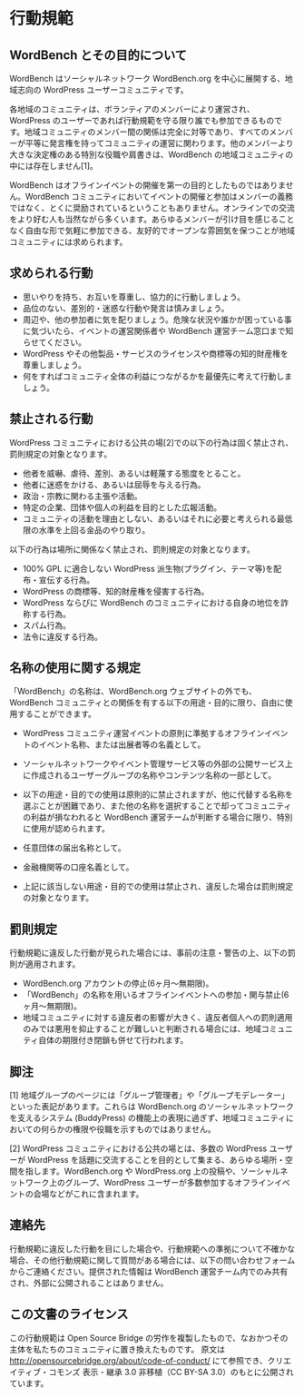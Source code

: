 # 行動規範

## WordBench とその目的について

WordBench はソーシャルネットワーク WordBench.org を中心に展開する、地域志向の WordPress ユーザーコミュニティです。

各地域のコミュニティは、ボランティアのメンバーにより運営され、WordPress のユーザーであれば行動規範を守る限り誰でも参加できるものです。地域コミュニティのメンバー間の関係は完全に対等であり、すべてのメンバーが平等に発言権を持ってコミュニティの運営に関わります。他のメンバーより大きな決定権のある特別な役職や肩書きは、WordBench の地域コミュニティの中には存在しません[1]。

WordBench はオフラインイベントの開催を第一の目的としたものではありません。WordBench コミュニティにおいてイベントの開催と参加はメンバーの義務ではなく、とくに奨励されているということもありません。オンラインでの交流をより好む人も当然ながら多くいます。あらゆるメンバーが引け目を感じることなく自由な形で気軽に参加できる、友好的でオープンな雰囲気を保つことが地域コミュニティには求められます。

## 求められる行動

- 思いやりを持ち、お互いを尊重し、協力的に行動しましょう。
- 品位のない、差別的・迷惑な行動や発言は慎みましょう。
- 周辺や、他の参加者に気を配りましょう。危険な状況や誰かが困っている事に気づいたら、イベントの運営関係者や WordBench 運営チーム窓口まで知らせてください。
- WordPress やその他製品・サービスのライセンスや商標等の知的財産権を尊重しましょう。
- 何をすればコミュニティ全体の利益につながるかを最優先に考えて行動しましょう。

## 禁止される行動

WordPress コミュニティにおける公共の場[2]での以下の行為は固く禁止され、罰則規定の対象となります。

- 他者を威嚇、虐待、差別、あるいは軽蔑する態度をとること。
- 他者に迷惑をかける、あるいは屈辱を与える行為。
- 政治・宗教に関わる主張や活動。
- 特定の企業、団体や個人の利益を目的とした広報活動。
- コミュニティの活動を理由としない、あるいはそれに必要と考えられる最低限の水準を上回る金品のやり取り。

以下の行為は場所に関係なく禁止され、罰則規定の対象となります。

- 100% GPL に適合しない WordPress 派生物(プラグイン、テーマ等)を配布・宣伝する行為。
- WordPress の商標等、知的財産権を侵害する行為。
- WordPress ならびに WordBench のコミュニティにおける自身の地位を詐称する行為。
- スパム行為。
- 法令に違反する行為。

## 名称の使用に関する規定

「WordBench」の名称は、WordBench.org ウェブサイトの外でも、WordBench コミュニティとの関係を有する以下の用途・目的に限り、自由に使用することができます。

- WordPress コミュニティ運営イベントの原則に準拠するオフラインイベントのイベント名称、または出展者等の名義として。
- ソーシャルネットワークやイベント管理サービス等の外部の公開サービス上に作成されるユーザーグループの名称やコンテンツ名称の一部として。
- 以下の用途・目的での使用は原則的に禁止されますが、他に代替する名称を選ぶことが困難であり、また他の名称を選択することで却ってコミュニティの利益が損なわれると WordBench 運営チームが判断する場合に限り、特別に使用が認められます。

- 任意団体の届出名称として。
- 金融機関等の口座名義として。
- 上記に該当しない用途・目的での使用は禁止され、違反した場合は罰則規定の対象となります。

## 罰則規定

行動規範に違反した行動が見られた場合には、事前の注意・警告の上、以下の罰則が適用されます。

- WordBench.org アカウントの停止(6ヶ月〜無期限)。
- 「WordBench」の名称を用いるオフラインイベントへの参加・関与禁止(6ヶ月〜無期限)。
- 地域コミュニティに対する違反者の影響が大きく、違反者個人への罰則適用のみでは悪用を抑止することが難しいと判断される場合には、地域コミュニティ自体の期限付き閉鎖も併せて行われます。

## 脚注

[1] 地域グループのページには「グループ管理者」や「グループモデレーター」といった表記があります。これらは WordBench.org のソーシャルネットワークを支えるシステム (BuddyPress) の機能上の表現に過ぎず、地域コミュニティにおいての何らかの権限や役職を示すものではありません。

[2] WordPress コミュニティにおける公共の場とは、多数の WordPress ユーザーが WordPress を話題に交流することを目的として集まる、あらゆる場所・空間を指します。WordBench.org や WordPress.org 上の投稿や、ソーシャルネットワーク上のグループ、WordPress ユーザーが多数参加するオフラインイベントの会場などがこれに含まれます。

## 連絡先

行動規範に違反した行動を目にした場合や、行動規範への準拠について不確かな場合、その他行動規範に関して質問がある場合には、以下の問い合わせフォームからご連絡ください。提供された情報は WordBench 運営チーム内でのみ共有され、外部に公開されることはありません。

## この文書のライセンス

この行動規範は Open Source Bridge の労作を複製したもので、なおかつその主体を私たちのコミュニティに置き換えたものです。 原文は http://opensourcebridge.org/about/code-of-conduct/ にて参照でき、クリエイティブ・コモンズ 表示 - 継承 3.0 非移植（CC BY-SA 3.0）のもとに公開されています。
